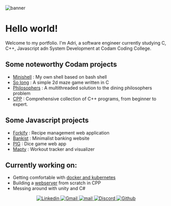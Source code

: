 ![banner](https://i.imgur.com/yQdXzmb.jpeg)

# Hello world!

Welcome to my portfolio. I'm Adri, a software engineer currently studying C, C++, Javascript adn System Development at Codam Coding College.
 
## Some noteworthy Codam projects
 - [Minishell](https://github.com/arommers/minishell) : My own shell based on bash shell
 - [So long](https://github.com/arommers/so_long) : A simple 2d maze game written in C
 - [Philosophers](https://github.com/arommers/philosophers) : A multithreaded solution to the dining philosophers problem
 - [CPP](https://github.com/arommers/CPP_Modules) : Comprehensive collection of C++ programs, from beginner to expert.

## Some Javascript projects
 - [Forkify](https://github.com/arommers/Forkify) : Recipe management web application
 - [Bankist](https://github.com/arommers/bankist) : Minimalist banking website
 - [PIG](https://github.com/arommers/Pig_Game) : Dice game web app
 - [Mapty](https://github.com/arommers/Mapty) : Workout tracker and visualizer

## Currently working on:
- Getting comfortable with [docker and kubernetes](https://github.com/arommers/Inception)
- Building a [webserver]() from scratch in CPP
- Messing around with unity and C#

<div align="center">
  <a href="https://www.linkedin.com/in/adrirommers71475110b">
    <img src="https://img.shields.io/badge/Linkedin-FF69B4?logo=Linkedin&logoColor=Linkedin" alt="Linkedin">
  </a>
  <a href="mailto:a3.p.rommers@gmail.com">
    <img src="https://img.shields.io/badge/Gmail-FF69B4?logo=Gmail&logoColor=white" alt="Gmail">
  </a>
  <a href="mailto:arommers@student.codam.nl">
    <img src="https://img.shields.io/badge/mail-FF69B4?logo=42&logoColor=white" alt="mail">
  </a>
  <a href="https://discord.gg/Vxz9z98V">
    <img src="https://img.shields.io/badge/Discord-FF69B4?logo=Discord&logoColor=white" alt="Discord">
  </a>
  <a href="https://github.com/arommers">
    <img src="https://img.shields.io/badge/Github-FF69B4?logo=Github" alt="Github">
  </a>
</div>

<!--
**arommers/arommers** is a ✨ _special_ ✨ repository because its `README.md` (this file) appears on your GitHub profile.

Here are some ideas to get you started:

- 🔭 I’m currently working on ...
## 🌱 I’m currently learning C
- 👯 I’m looking to collaborate on ...
- 🤔 I’m looking for help with ...
- 💬 Ask me about ...
- 📫 How to reach me: ...
- 😄 Pronouns: ...
- ⚡ Fun fact: ...
-->
